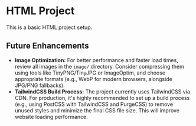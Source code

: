 # HTML Project

This is a basic HTML project setup.

## Future Enhancements

*   **Image Optimization:** For better performance and faster load times, review all images in the `image/` directory. Consider compressing them using tools like TinyPNG/TinyJPG or ImageOptim, and choose appropriate formats (e.g., WebP for modern browsers, alongside JPG/PNG fallbacks).
*   **TailwindCSS Build Process:** The project currently uses TailwindCSS via CDN. For production, it's highly recommended to set up a build process (e.g., using PostCSS with TailwindCSS and PurgeCSS) to remove unused styles and minimize the final CSS file size. This will improve website loading performance.
